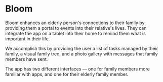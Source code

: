 # Bloom

Bloom enhances an elderly person's connections to their family by providing them a portal to  events into their relative's lives. They can integrate the app on a tablet into their home to remind them what is important in their life.

We accomplish this by providing the user a list of tasks managed by their family, a visual family tree, and a photo gallery with messages that family members have sent.

The app has two different interfaces — one for family members more familiar with apps, and one for their elderly family member.
